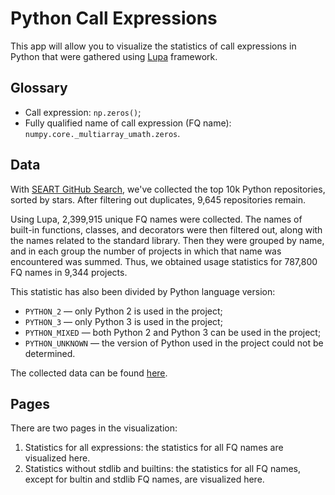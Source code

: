 # Python Call Expressions
This app will allow you to visualize the statistics of call expressions in Python that were gathered using [Lupa](https://github.com/nbirillo/Lupa) framework.

## Glossary
- Call expression: `np.zeros()`;
- Fully qualified name of call expression (FQ name): `numpy.core._multiarray_umath.zeros`.

## Data
With [SEART GitHub Search](https://seart-ghs.si.usi.ch/), we've collected the top 10k Python repositories, sorted by stars. After filtering out duplicates, 9,645 repositories remain.

Using Lupa, 2,399,915 unique FQ names were collected. The names of built-in functions, classes, and decorators were then filtered out, along with the names related to the standard library. Then they were grouped by name, and in each group the number of projects in which that name was encountered was summed. Thus, we obtained usage statistics for 787,800 FQ names in 9,344 projects.

This statistic has also been divided by Python language version:

- `PYTHON_2` — only Python 2 is used in the project;
- `PYTHON_3` — only Python 3 is used in the project;
- `PYTHON_MIXED` — both Python 2 and Python 3 can be used in the project;
- `PYTHON_UNKNOWN` — the version of Python used in the project could not be determined.

The collected data can be found [here](https://github.com/GirZ0n/Lupa-Visualization/tree/main/resources/python_call_expressions/data).

## Pages
There are two pages in the visualization:

1. Statistics for all expressions: the statistics for all FQ names are visualized here.
2. Statistics without stdlib and builtins: the statistics for all FQ names, except for bultin and stdlib FQ names, are visualized here.

